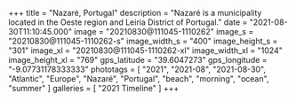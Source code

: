 +++
title = "Nazaré, Portugal"
description = "Nazaré is a municipality located in the Oeste region and Leiria District of Portugal."
date = "2021-08-30T11:10:45.000"
image = "20210830@111045-1110262"
image_s = "20210830@111045-1110262-s"
image_width_s = "400"
image_height_s = "301"
image_xl = "20210830@111045-1110262-xl"
image_width_xl = "1024"
image_height_xl = "769"
gps_latitude = "39.6047273"
gps_longitude = "-9.07731178333333"
phototags = [ "2021", "2021-08", "2021-08-30", "Atlantic", "Europe", "Nazaré", "Portugal", "beach", "morning", "ocean", "summer" ]
galleries = [ "2021 Timeline" ]
+++

